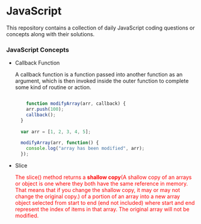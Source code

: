 # JavaScript

This repository contains a collection of daily JavaScript coding questions or concepts along with their solutions.

<h3>JavaScript Concepts</h3>
<ul>
  <li>Callback Function</li><p>A callback function is a function passed into another function as an argument, which is then invoked inside the outer function to complete some kind of routine or action.</p>

  
```javascript

    function modifyArray(arr, callback) {
    arr.push(100);
    callback();
  }
  
  var arr = [1, 2, 3, 4, 5];
  
  modifyArray(arr, function() {
    console.log("array has been modified", arr);
  });

  ```


<li>Slice</li><p style="color:red;">The slice() method returns a <b>shallow copy</b>(<span style:"color:blue;">A shallow copy of an arrays or object is one where they both have the same reference in memory. That means that if you change the shallow copy, it may or may not change the original copy.</span>) of a portion of an array into a new array object selected from start to end (end not included) where start and end represent the index of items in that array. The original array will not be modified.</p>
</ul>

